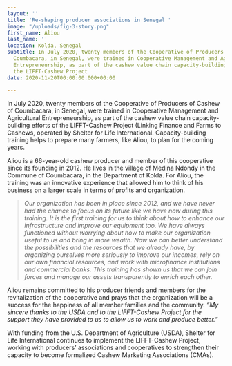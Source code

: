 ```yaml
---
layout: ''
title: 'Re-shaping producer associations in Senegal '
image: "/uploads/fig-3-story.png"
first_name: Aliou
last_name: ''
location: Kolda, Senegal
subtitle: In July 2020, twenty members of the Cooperative of Producers of Cashew of
  Coumbacara, in Senegal, were trained in Cooperative Management and Agricultural
  Entrepreneurship, as part of the cashew value chain capacity-building efforts of
  the LIFFT-Cashew Project
date: 2020-11-20T00:00:00.000+00:00

---
```

In July 2020, twenty members of the Cooperative of Producers of Cashew of Coumbacara, in Senegal, were trained in Cooperative Management and Agricultural Entrepreneurship, as part of the cashew value chain capacity-building efforts of the LIFFT-Cashew Project (Linking Finance and Farms to Cashews, operated by Shelter for Life International. Capacity-building training helps to prepare many farmers, like Aliou, to plan for the coming years.

Aliou is a 66-year-old cashew producer and member of this cooperative since its founding in 2012. He lives in the village of Medina Ndondy in the Commune of Coumbacara, in the Department of Kolda. For Aliou, the training was an innovative experience that allowed him to think of his business on a larger scale in terms of profits and organization.

> _Our organization has been in place since 2012, and we have never had the chance to focus on its future like we have now during this training. It is the first training for us to think about how to enhance our infrastructure and improve our equipment too. We have always functioned without worrying about how to make our organization useful to us and bring in more wealth. Now we can better understand the possibilities and the resources that we already have, by organizing ourselves more seriously to improve our incomes, rely on our own financial resources, and work with microfinance institutions and commercial banks. This training has shown us that we can join forces and manage our assets transparently to enrich each other._

Aliou remains committed to his producer friends and members for the revitalization of the cooperative and prays that the organization will be a success for the happiness of all member families and the community. _“My sincere thanks to the USDA and to the LIFFT-Cashew Project for the support they have provided to us to allow us to work and produce better.”_

With funding from the U.S. Department of Agriculture (USDA), Shelter for Life International continues to implement the LIFFT-Cashew Project, working with producers’ associations and cooperatives to strengthen their capacity to become formalized Cashew Marketing Associations (CMAs).